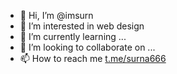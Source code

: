 - 👋 Hi, I’m @imsurn
- 👀 I’m interested in web design
- 🌱 I’m currently learning ...
- 💞️ I’m looking to collaborate on ...
- 📫 How to reach me <a href="Http://t.me/imsurn">t.me/surna666</a>

<!---
surna666/surna666 is a ✨ special ✨ repository because its `README.md` (this file) appears on your GitHub profile.
You can click the Preview link to take a look at your changes.
--->
